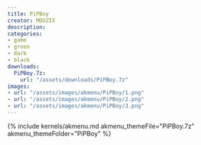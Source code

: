 ```yaml
---
title: PiPBoy
creator: MOOZIX
description: 
categories:
- game
- green
- dark
- black
downloads:
  PiPBoy.7z:
    url: "/assets/downloads/PiPBoy.7z"
images:
- url: "/assets/images/akmenu/PiPBoy/1.png"
- url: "/assets/images/akmenu/PiPBoy/2.png"
- url: "/assets/images/akmenu/PiPBoy/3.png"
---
```


{% include kernels/akmenu.md akmenu_themeFile="PiPBoy.7z" akmenu_themeFolder="PiPBoy" %}
